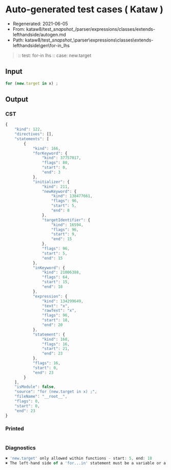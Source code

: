 # Auto-generated test cases ( Kataw )
- Regenerated: 2021-06-05
- From: kataw8/test\__snapshot__/parser/expressions/classes/extends-lefthandside/autogen.md
- Path: kataw8/test\__snapshot__\parser\expressions\classes\extends-lefthandside\gen\for-in_lhs
> :: test: for-in lhs
> :: case: new.target
## Input

`````js
for (new.target in x) ;
`````
## Output

### CST

```javascript
{
    "kind": 122,
    "directives": [],
    "statements": [
        {
            "kind": 166,
            "forKeyword": {
                "kind": 37757017,
                "flags": 80,
                "start": 0,
                "end": 3
            },
            "initializer": {
                "kind": 211,
                "newKeyword": {
                    "kind": 138477661,
                    "flags": 96,
                    "start": 5,
                    "end": 8
                },
                "targetIdentifier": {
                    "kind": 16594,
                    "flags": 96,
                    "start": 9,
                    "end": 15
                },
                "flags": 96,
                "start": 5,
                "end": 15
            },
            "inKeyword": {
                "kind": 21006388,
                "flags": 64,
                "start": 15,
                "end": 18
            },
            "expression": {
                "kind": 134299649,
                "text": "x",
                "rawText": "x",
                "flags": 96,
                "start": 18,
                "end": 20
            },
            "statement": {
                "kind": 168,
                "flags": 16,
                "start": 21,
                "end": 23
            },
            "flags": 16,
            "start": 0,
            "end": 23
        }
    ],
    "isModule": false,
    "source": "for (new.target in x) ;",
    "fileName": "__root__",
    "flags": 0,
    "start": 0,
    "end": 23
}
```

### Printed

```javascript

```

### Diagnostics

```javascript
✖ 'new.target' only allowed within functions - start: 5, end: 18
✖ The left-hand side of a 'for...in' statement must be a variable or a property access. - start: 18, end: 20

```

